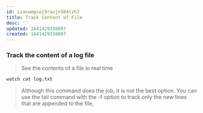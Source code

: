 ```yaml
---
id: izacwmgcoj9raxjn504tzh7
title: Track Content of File
desc: ''
updated: 1641429330097
created: 1641429330097
---
```



### Track the content of a log file

> See the contents of a file in real time

```bash
watch cat log.txt
```

> Although this command does the job, it is not the best option. You can use the tail command with the -f option to track only the new lines that are appended to the file,

